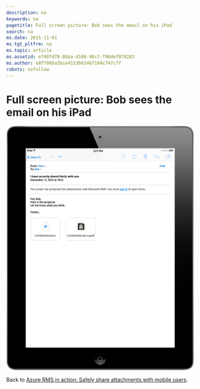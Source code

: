 ```yaml
---
description: na
keywords: na
pagetitle: Full screen picture: Bob sees the email on his iPad
search: na
ms.date: 2015-11-01
ms.tgt_pltfrm: na
ms.topic: article
ms.assetid: e748fd78-8bba-4168-96cf-f96def078283
ms.author: e8f708ba3bce4153b61467184c747c7f
robots: nofollow
---
```

# Full screen picture: Bob sees the email on his iPad
![](../Image/AzRMS_StoryboardEmaill2.PNG)

Back to [Azure RMS in action: Safely share attachments with mobile users](http://technet.microsoft.com/library/jj585026.aspx#BKMK_Example_SharingApp).

